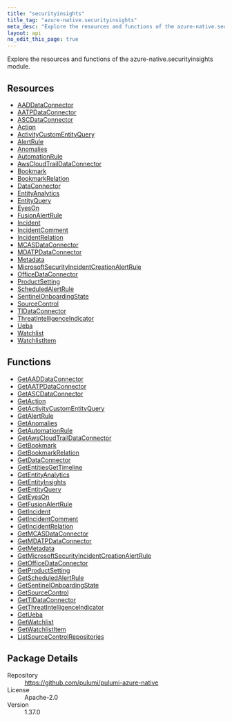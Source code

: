 ```yaml
---
title: "securityinsights"
title_tag: "azure-native.securityinsights"
meta_desc: "Explore the resources and functions of the azure-native.securityinsights module."
layout: api
no_edit_this_page: true
---
```


<!-- WARNING: this file was generated by Pulumi Docs Generator. -->
<!-- Do not edit by hand unless you're certain you know what you are doing! -->

Explore the resources and functions of the azure-native.securityinsights module.

<h2 id="resources">Resources</h2>
<ul class="api">
    <li><a href="aaddataconnector" title="AADDataConnector"><span class="api-symbol api-symbol--resource"></span>AADDataConnector</a></li>
    <li><a href="aatpdataconnector" title="AATPDataConnector"><span class="api-symbol api-symbol--resource"></span>AATPDataConnector</a></li>
    <li><a href="ascdataconnector" title="ASCDataConnector"><span class="api-symbol api-symbol--resource"></span>ASCDataConnector</a></li>
    <li><a href="action" title="Action"><span class="api-symbol api-symbol--resource"></span>Action</a></li>
    <li><a href="activitycustomentityquery" title="ActivityCustomEntityQuery"><span class="api-symbol api-symbol--resource"></span>ActivityCustomEntityQuery</a></li>
    <li><a href="alertrule" title="AlertRule"><span class="api-symbol api-symbol--resource"></span>AlertRule</a></li>
    <li><a href="anomalies" title="Anomalies"><span class="api-symbol api-symbol--resource"></span>Anomalies</a></li>
    <li><a href="automationrule" title="AutomationRule"><span class="api-symbol api-symbol--resource"></span>AutomationRule</a></li>
    <li><a href="awscloudtraildataconnector" title="AwsCloudTrailDataConnector"><span class="api-symbol api-symbol--resource"></span>AwsCloudTrailDataConnector</a></li>
    <li><a href="bookmark" title="Bookmark"><span class="api-symbol api-symbol--resource"></span>Bookmark</a></li>
    <li><a href="bookmarkrelation" title="BookmarkRelation"><span class="api-symbol api-symbol--resource"></span>BookmarkRelation</a></li>
    <li><a href="dataconnector" title="DataConnector"><span class="api-symbol api-symbol--resource"></span>DataConnector</a></li>
    <li><a href="entityanalytics" title="EntityAnalytics"><span class="api-symbol api-symbol--resource"></span>EntityAnalytics</a></li>
    <li><a href="entityquery" title="EntityQuery"><span class="api-symbol api-symbol--resource"></span>EntityQuery</a></li>
    <li><a href="eyeson" title="EyesOn"><span class="api-symbol api-symbol--resource"></span>EyesOn</a></li>
    <li><a href="fusionalertrule" title="FusionAlertRule"><span class="api-symbol api-symbol--resource"></span>FusionAlertRule</a></li>
    <li><a href="incident" title="Incident"><span class="api-symbol api-symbol--resource"></span>Incident</a></li>
    <li><a href="incidentcomment" title="IncidentComment"><span class="api-symbol api-symbol--resource"></span>IncidentComment</a></li>
    <li><a href="incidentrelation" title="IncidentRelation"><span class="api-symbol api-symbol--resource"></span>IncidentRelation</a></li>
    <li><a href="mcasdataconnector" title="MCASDataConnector"><span class="api-symbol api-symbol--resource"></span>MCASDataConnector</a></li>
    <li><a href="mdatpdataconnector" title="MDATPDataConnector"><span class="api-symbol api-symbol--resource"></span>MDATPDataConnector</a></li>
    <li><a href="metadata" title="Metadata"><span class="api-symbol api-symbol--resource"></span>Metadata</a></li>
    <li><a href="microsoftsecurityincidentcreationalertrule" title="MicrosoftSecurityIncidentCreationAlertRule"><span class="api-symbol api-symbol--resource"></span>MicrosoftSecurityIncidentCreationAlertRule</a></li>
    <li><a href="officedataconnector" title="OfficeDataConnector"><span class="api-symbol api-symbol--resource"></span>OfficeDataConnector</a></li>
    <li><a href="productsetting" title="ProductSetting"><span class="api-symbol api-symbol--resource"></span>ProductSetting</a></li>
    <li><a href="scheduledalertrule" title="ScheduledAlertRule"><span class="api-symbol api-symbol--resource"></span>ScheduledAlertRule</a></li>
    <li><a href="sentinelonboardingstate" title="SentinelOnboardingState"><span class="api-symbol api-symbol--resource"></span>SentinelOnboardingState</a></li>
    <li><a href="sourcecontrol" title="SourceControl"><span class="api-symbol api-symbol--resource"></span>SourceControl</a></li>
    <li><a href="tidataconnector" title="TIDataConnector"><span class="api-symbol api-symbol--resource"></span>TIDataConnector</a></li>
    <li><a href="threatintelligenceindicator" title="ThreatIntelligenceIndicator"><span class="api-symbol api-symbol--resource"></span>ThreatIntelligenceIndicator</a></li>
    <li><a href="ueba" title="Ueba"><span class="api-symbol api-symbol--resource"></span>Ueba</a></li>
    <li><a href="watchlist" title="Watchlist"><span class="api-symbol api-symbol--resource"></span>Watchlist</a></li>
    <li><a href="watchlistitem" title="WatchlistItem"><span class="api-symbol api-symbol--resource"></span>WatchlistItem</a></li>
</ul>

<h2 id="functions">Functions</h2>
<ul class="api">
    <li><a href="getaaddataconnector" title="GetAADDataConnector"><span class="api-symbol api-symbol--function"></span>GetAADDataConnector</a></li>
    <li><a href="getaatpdataconnector" title="GetAATPDataConnector"><span class="api-symbol api-symbol--function"></span>GetAATPDataConnector</a></li>
    <li><a href="getascdataconnector" title="GetASCDataConnector"><span class="api-symbol api-symbol--function"></span>GetASCDataConnector</a></li>
    <li><a href="getaction" title="GetAction"><span class="api-symbol api-symbol--function"></span>GetAction</a></li>
    <li><a href="getactivitycustomentityquery" title="GetActivityCustomEntityQuery"><span class="api-symbol api-symbol--function"></span>GetActivityCustomEntityQuery</a></li>
    <li><a href="getalertrule" title="GetAlertRule"><span class="api-symbol api-symbol--function"></span>GetAlertRule</a></li>
    <li><a href="getanomalies" title="GetAnomalies"><span class="api-symbol api-symbol--function"></span>GetAnomalies</a></li>
    <li><a href="getautomationrule" title="GetAutomationRule"><span class="api-symbol api-symbol--function"></span>GetAutomationRule</a></li>
    <li><a href="getawscloudtraildataconnector" title="GetAwsCloudTrailDataConnector"><span class="api-symbol api-symbol--function"></span>GetAwsCloudTrailDataConnector</a></li>
    <li><a href="getbookmark" title="GetBookmark"><span class="api-symbol api-symbol--function"></span>GetBookmark</a></li>
    <li><a href="getbookmarkrelation" title="GetBookmarkRelation"><span class="api-symbol api-symbol--function"></span>GetBookmarkRelation</a></li>
    <li><a href="getdataconnector" title="GetDataConnector"><span class="api-symbol api-symbol--function"></span>GetDataConnector</a></li>
    <li><a href="getentitiesgettimeline" title="GetEntitiesGetTimeline"><span class="api-symbol api-symbol--function"></span>GetEntitiesGetTimeline</a></li>
    <li><a href="getentityanalytics" title="GetEntityAnalytics"><span class="api-symbol api-symbol--function"></span>GetEntityAnalytics</a></li>
    <li><a href="getentityinsights" title="GetEntityInsights"><span class="api-symbol api-symbol--function"></span>GetEntityInsights</a></li>
    <li><a href="getentityquery" title="GetEntityQuery"><span class="api-symbol api-symbol--function"></span>GetEntityQuery</a></li>
    <li><a href="geteyeson" title="GetEyesOn"><span class="api-symbol api-symbol--function"></span>GetEyesOn</a></li>
    <li><a href="getfusionalertrule" title="GetFusionAlertRule"><span class="api-symbol api-symbol--function"></span>GetFusionAlertRule</a></li>
    <li><a href="getincident" title="GetIncident"><span class="api-symbol api-symbol--function"></span>GetIncident</a></li>
    <li><a href="getincidentcomment" title="GetIncidentComment"><span class="api-symbol api-symbol--function"></span>GetIncidentComment</a></li>
    <li><a href="getincidentrelation" title="GetIncidentRelation"><span class="api-symbol api-symbol--function"></span>GetIncidentRelation</a></li>
    <li><a href="getmcasdataconnector" title="GetMCASDataConnector"><span class="api-symbol api-symbol--function"></span>GetMCASDataConnector</a></li>
    <li><a href="getmdatpdataconnector" title="GetMDATPDataConnector"><span class="api-symbol api-symbol--function"></span>GetMDATPDataConnector</a></li>
    <li><a href="getmetadata" title="GetMetadata"><span class="api-symbol api-symbol--function"></span>GetMetadata</a></li>
    <li><a href="getmicrosoftsecurityincidentcreationalertrule" title="GetMicrosoftSecurityIncidentCreationAlertRule"><span class="api-symbol api-symbol--function"></span>GetMicrosoftSecurityIncidentCreationAlertRule</a></li>
    <li><a href="getofficedataconnector" title="GetOfficeDataConnector"><span class="api-symbol api-symbol--function"></span>GetOfficeDataConnector</a></li>
    <li><a href="getproductsetting" title="GetProductSetting"><span class="api-symbol api-symbol--function"></span>GetProductSetting</a></li>
    <li><a href="getscheduledalertrule" title="GetScheduledAlertRule"><span class="api-symbol api-symbol--function"></span>GetScheduledAlertRule</a></li>
    <li><a href="getsentinelonboardingstate" title="GetSentinelOnboardingState"><span class="api-symbol api-symbol--function"></span>GetSentinelOnboardingState</a></li>
    <li><a href="getsourcecontrol" title="GetSourceControl"><span class="api-symbol api-symbol--function"></span>GetSourceControl</a></li>
    <li><a href="gettidataconnector" title="GetTIDataConnector"><span class="api-symbol api-symbol--function"></span>GetTIDataConnector</a></li>
    <li><a href="getthreatintelligenceindicator" title="GetThreatIntelligenceIndicator"><span class="api-symbol api-symbol--function"></span>GetThreatIntelligenceIndicator</a></li>
    <li><a href="getueba" title="GetUeba"><span class="api-symbol api-symbol--function"></span>GetUeba</a></li>
    <li><a href="getwatchlist" title="GetWatchlist"><span class="api-symbol api-symbol--function"></span>GetWatchlist</a></li>
    <li><a href="getwatchlistitem" title="GetWatchlistItem"><span class="api-symbol api-symbol--function"></span>GetWatchlistItem</a></li>
    <li><a href="listsourcecontrolrepositories" title="ListSourceControlRepositories"><span class="api-symbol api-symbol--function"></span>ListSourceControlRepositories</a></li>
</ul>

<h2 id="package-details">Package Details</h2>
<dl class="package-details">
	<dt>Repository</dt>
	<dd><a href="https://github.com/pulumi/pulumi-azure-native">https://github.com/pulumi/pulumi-azure-native</a></dd>
	<dt>License</dt>
	<dd>Apache-2.0</dd>
	<dt>Version</dt>
	<dd>1.37.0</dd>
</dl>

